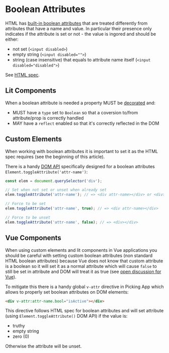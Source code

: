 # Boolean Attributes

HTML has [built-in boolean attributes](https://meiert.com/en/blog/boolean-attributes-of-html)
that are treated differently from attributes that have a name and value. In particular their presence
only indicates if the attribute is set or not - the value is ingored and should be either:

- not set (`<input disabled>`)
- empty string (`<input disabled="">`)
- string (case insensitive) that equals to attribute name itself (`<input disabled="disabled">`)

See [HTML spec](https://html.spec.whatwg.org/multipage/common-microsyntaxes.html#boolean-attributes).

## Lit Components

When a boolean attribute is needed a property MUST be [decorated](https://lit.dev/docs/components/properties/#attributes) and:

- MUST have a `type` set to `Boolean` so that a coversion to/from attribute/prop is correctly handled
- MAY have a `reflect` enabled so that it's correctly reflected in the DOM

## Custom Elements

When working with boolean attributes it is important to set it as the HTML spec requires
(see the beginning of this article).

There is a handy [DOM API](https://developer.mozilla.org/en-US/docs/Web/API/Element/toggleAttribute)
specifically designed for a boolean attributes `Element.toggleAttribute('attr-name')`:

```ts
const elem = document.querySelector('div');

// Set when not set or unset when already set
elem.toggleAttribute('attr-name'); // => <div attr-name></div> or <div></div>

// Force to be set
elem.toggleAttribute('attr-name', true); // => <div attr-name></div>

// Force to be unset
elem.toggleAttribute('attr-name', false); // => <div></div>
```

## Vue Components

When using custom elements and lit components in Vue applications you should be careful with
setting custom boolean attributes (non standard HTML boolean attributes) because Vue does
not know that custom attribute is a boolean so it will set it as a normal attribute
which will cause `false` to still be set in attribute and DOM will treat it as true
(see [open discussion for Vue](https://github.com/vuejs/rfcs/discussions/409)).

To mitigate this there is a handy global `v-attr` directive in Picking App which allows
to properly set boolean attributes on DOM elements:

```html
<div v-attr:attr-name.bool="isActive"></div>
```

This directive follows HTML spec for boolean attributes and will set attribute
(using `Element.toggleAttribute()` DOM API) if the value is:

- truthy
- empty string
- zero (0)

Otherwise the attribute will be unset.
